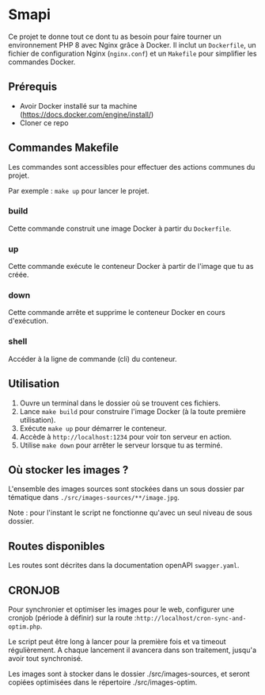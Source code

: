 # Smapi

Ce projet te donne tout ce dont tu as besoin pour faire tourner un environnement PHP 8 avec Nginx grâce à Docker. Il inclut un `Dockerfile`, un fichier de configuration Nginx (`nginx.conf`) et un `Makefile` pour simplifier les commandes Docker.

## Prérequis

- Avoir Docker installé sur ta machine (https://docs.docker.com/engine/install/)
- Cloner ce repo

## Commandes Makefile

Les commandes sont accessibles pour effectuer des actions communes du projet.

Par exemple : `make up` pour lancer le projet.

### build

Cette commande construit une image Docker à partir du `Dockerfile`.

### up

Cette commande exécute le conteneur Docker à partir de l'image que tu as créée.

### down

Cette commande arrête et supprime le conteneur Docker en cours d'exécution.

### shell

Accéder à la ligne de commande (cli) du conteneur.

## Utilisation

1. Ouvre un terminal dans le dossier où se trouvent ces fichiers.
2. Lance `make build` pour construire l'image Docker (à la toute première utilisation).
3. Exécute `make up` pour démarrer le conteneur.
4. Accède à `http://localhost:1234` pour voir ton serveur en action.
5. Utilise `make down` pour arrêter le serveur lorsque tu as terminé.

## Où stocker les images ?

L'ensemble des images sources sont stockées dans un sous dossier par tématique dans `./src/images-sources/**/image.jpg`.

Note : pour l'instant le script ne fonctionne qu'avec un seul niveau de sous dossier.


## Routes disponibles

Les routes sont décrites dans la documentation openAPI `swagger.yaml`.

## CRONJOB

Pour synchronier et optimiser les images pour le web, configurer une cronjob (période à définir) sur la route :`http://localhost/cron-sync-and-optim.php`.

Le script peut être long à lancer pour la première fois et va timeout régulièrement. A chaque lancement il avancera dans son traitement, jusqu'a avoir tout synchronisé.

Les images sont à stocker dans le dossier ./src/images-sources, et seront copiées optimisées dans le répertoire ./src/images-optim.